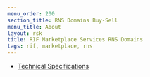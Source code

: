 ```yaml
---
menu_order: 200
section_title: RNS Domains Buy-Sell
menu_title: About
layout: rsk
title: RIF Marketplace Services RNS Domains
tags: rif, marketplace, rns
---
```


- [Technical Specifications](./techspecs)
